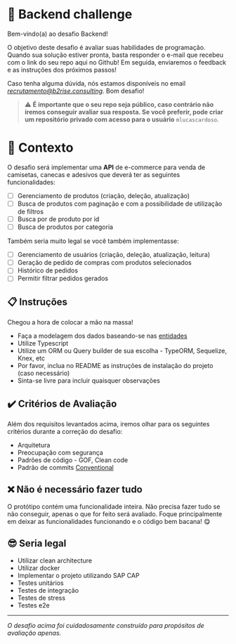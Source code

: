 # 🚀 Backend challenge

Bem-vindo(a) ao desafio Backend!

O objetivo deste desafio é avaliar suas habilidades de programação.
Quando sua solução estiver pronta, basta responder o e-mail que recebeu com o link do seu repo aqui no Github!
Em seguida, enviaremos o feedback e as instruções dos próximos passos!

Caso tenha alguma dúvida, nós estamos disponíveis no email *recrutamento@b2rise.consulting*.
Bom desafio!

> ⚠️ **É importante que o seu repo seja público, caso contrário não iremos conseguir avaliar sua resposta. Se você preferir, pode criar um repositório privado com acesso para o usuário** `mlucascardoso`.

# 🧠 Contexto

O desafio será implementar uma **API** de e-commerce para venda de camisetas, canecas e adesivos que deverá ter as seguintes funcionalidades:
- [ ] Gerenciamento de produtos (criação, deleção, atualização)
- [ ] Busca de produtos com paginação e com a possibilidade de utilização de filtros
- [ ] Busca por de produto por id
- [ ] Busca de produtos por categoria

Também seria muito legal se você também implementasse:
- [ ] Gerenciamento de usuários (criação, deleção, atualização, leitura)
- [ ] Geração de pedido de compras com produtos selecionados
- [ ] Histórico de pedidos
- [ ] Permitir filtrar pedidos gerados 

## 📋 Instruções

Chegou a hora de colocar a mão na massa!

- Faça a modelagem dos dados baseando-se nas [entidades](./entidades.md)
- Utilize Typescript
- Utilize um ORM ou Query builder de sua escolha - TypeORM, Sequelize, Knex, etc
- Por favor, inclua no README as instruções de instalação do projeto (caso necessário)
- Sinta-se livre para incluir quaisquer observações

## ✔️ Critérios de Avaliação

Além dos requisitos levantados acima, iremos olhar para os seguintes critérios durante a correção do desafio:

- Arquitetura
- Preocupação com segurança
- Padrões de código - GOF, Clean code
- Padrão de commits [Conventional](https://www.conventionalcommits.org/en/v1.0.0/)

## ❌ Não é necessário fazer tudo
O protótipo contém uma funcionalidade inteira. Não precisa fazer tudo se não conseguir, apenas o que for feito será avaliado. Foque principalmente 
em deixar as funcionalidades funcionando e o código bem bacana! 😋

## 😎 Seria legal
- Utilizar clean architecture
- Utilizar docker
- Implementar o projeto utilizando SAP CAP
- Testes unitários
- Testes de integração
- Testes de stress
- Testes e2e

---

_O desafio acima foi cuidadosamente construído para propósitos de avaliação apenas._

